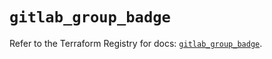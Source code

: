 # `gitlab_group_badge`

Refer to the Terraform Registry for docs: [`gitlab_group_badge`](https://registry.terraform.io/providers/gitlabhq/gitlab/17.7.0/docs/resources/group_badge).
